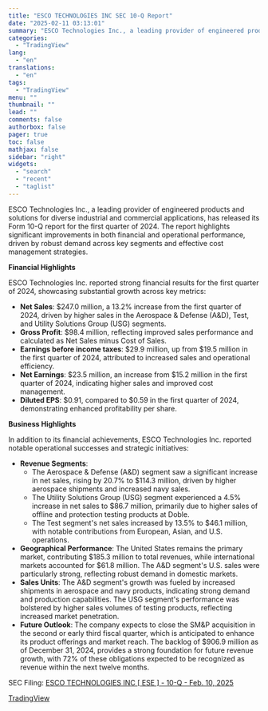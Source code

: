 ```yaml
---
title: "ESCO TECHNOLOGIES INC SEC 10-Q Report"
date: "2025-02-11 03:13:01"
summary: "ESCO Technologies Inc., a leading provider of engineered products and solutions for diverse industrial and commercial applications, has released its Form 10-Q report for the first quarter of 2024. The report highlights significant improvements in both financial and operational performance, driven by robust demand across key segments and effective cost..."
categories:
  - "TradingView"
lang:
  - "en"
translations:
  - "en"
tags:
  - "TradingView"
menu: ""
thumbnail: ""
lead: ""
comments: false
authorbox: false
pager: true
toc: false
mathjax: false
sidebar: "right"
widgets:
  - "search"
  - "recent"
  - "taglist"
---
```


ESCO Technologies Inc., a leading provider of engineered products and solutions for diverse industrial and commercial applications, has released its Form 10-Q report for the first quarter of 2024. The report highlights significant improvements in both financial and operational performance, driven by robust demand across key segments and effective cost management strategies.

**Financial Highlights**

ESCO Technologies Inc. reported strong financial results for the first quarter of 2024, showcasing substantial growth across key metrics:

* **Net Sales**: $247.0 million, a 13.2% increase from the first quarter of 2024, driven by higher sales in the Aerospace & Defense (A&D), Test, and Utility Solutions Group (USG) segments.
* **Gross Profit**: $98.4 million, reflecting improved sales performance and calculated as Net Sales minus Cost of Sales.
* **Earnings before income taxes**: $29.9 million, up from $19.5 million in the first quarter of 2024, attributed to increased sales and operational efficiency.
* **Net Earnings**: $23.5 million, an increase from $15.2 million in the first quarter of 2024, indicating higher sales and improved cost management.
* **Diluted EPS**: $0.91, compared to $0.59 in the first quarter of 2024, demonstrating enhanced profitability per share.

**Business Highlights**

In addition to its financial achievements, ESCO Technologies Inc. reported notable operational successes and strategic initiatives:

* **Revenue Segments**:
  + The Aerospace & Defense (A&D) segment saw a significant increase in net sales, rising by 20.7% to $114.3 million, driven by higher aerospace shipments and increased navy sales.
  + The Utility Solutions Group (USG) segment experienced a 4.5% increase in net sales to $86.7 million, primarily due to higher sales of offline and protection testing products at Doble.
  + The Test segment's net sales increased by 13.5% to $46.1 million, with notable contributions from European, Asian, and U.S. operations.
* **Geographical Performance**: The United States remains the primary market, contributing $185.3 million to total revenues, while international markets accounted for $61.8 million. The A&D segment's U.S. sales were particularly strong, reflecting robust demand in domestic markets.
* **Sales Units**: The A&D segment's growth was fueled by increased shipments in aerospace and navy products, indicating strong demand and production capabilities. The USG segment's performance was bolstered by higher sales volumes of testing products, reflecting increased market penetration.
* **Future Outlook**: The company expects to close the SM&P acquisition in the second or early third fiscal quarter, which is anticipated to enhance its product offerings and market reach. The backlog of $906.9 million as of December 31, 2024, provides a strong foundation for future revenue growth, with 72% of these obligations expected to be recognized as revenue within the next twelve months.

SEC Filing: [ESCO TECHNOLOGIES INC [ ESE ] - 10-Q - Feb. 10, 2025](https://www.sec.gov/Archives/edgar/data/866706/000141057825000100/ese-20241231x10q.htm)

[TradingView](https://www.tradingview.com/news/tradingview:d40223192f14f:0-esco-technologies-inc-sec-10-q-report/)
